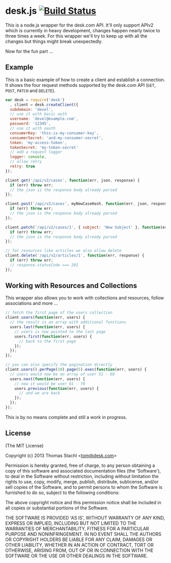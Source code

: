 # desk.js [![Build Status](https://secure.travis-ci.org/tstachl/desk.js.png)](http://travis-ci.org/visionmedia/desk.js)

This is a node.js wrapper for the desk.com API. It'll only support APIv2 which is currently in heavy development, changes happen nearly twice to three times a week. For this wrapper we'll try to keep up with all the changes but things might break unexpectedly.

Now for the fun part ...

## Example
This is a basic example of how to create a client and establish a connection. It shows the four request methods supported by the desk.com API (`GET`, `POST`, `PATCH` and `DELETE`).

```javascript
var desk = require('desk')
  , client = desk.createClient({
  subdomain: 'devel',
  // use it with basic auth
  username: 'devel@example.com',
  password: '12345',
  // use it with oauth
  consumerKey: 'this-is-my-consumer-key',
  consumerSecret: 'and-my-consumer-secret',
  token: 'my-access-token',
  tokenSecret: 'my-token-secret'
  // add a request logger
  logger: console,
  // allow retry
  retry: true
});

client.get('/api/v2/cases', function(err, json, response) {
  if (err) throw err;
  // the json is the response body already parsed
});

client.post('/api/v2/cases', myNewCaseHash, function(err, json, response) {
  if (err) throw err;
  // the json is the response body already parsed
});

client.patch('/api/v2/cases/1', { subject: 'New Subject' }, function(err, json, response) {
  if (err) throw err;
  // the json is the response body already parsed
});

// for resources like articles we also allow delete
client.delete('/api/v2/articles/1', function(err, response) {
  if (err) throw err;
  // response.statusCode === 201
});
```

## Working with Resources and Collections

This wrapper also allows you to work with collections and resources, follow associations and more ...

```javascript
// fetch the first page of the users collection
client.users(function(err, users) {
  // the result is an array with additional functions
  users.last(function(err, users) {
    // users is now pointed to the last page
    users.first(function(err, users) {
      // back to the first page
    });
  });
});

// you can also specify the pagination directly
client.users().perPage(10).page(5).exec(function(err, users) {
  // users would now be an array of user 51 - 60
  users.next(function(err, users) {
    // now it would be user 61 - 70
    users.previous(function(err, users) {
      // and we are back
    });
  });
});
```

This is by no means complete and still a work in progress.

## License

(The MIT License)

Copyright (c) 2013 Thomas Stachl &lt;tom@desk.com&gt;

Permission is hereby granted, free of charge, to any person obtaining a copy of this software and associated documentation files (the 'Software'), to deal in the Software without restriction, including without limitation the rights to use, copy, modify, merge, publish, distribute, sublicense, and/or sell copies of the Software, and to permit persons to whom the Software is furnished to do so, subject to the following conditions:

The above copyright notice and this permission notice shall be included in all copies or substantial portions of the Software.

THE SOFTWARE IS PROVIDED 'AS IS', WITHOUT WARRANTY OF ANY KIND, EXPRESS OR IMPLIED, INCLUDING BUT NOT LIMITED TO THE WARRANTIES OF MERCHANTABILITY, FITNESS FOR A PARTICULAR PURPOSE AND NONINFRINGEMENT. IN NO EVENT SHALL THE AUTHORS OR COPYRIGHT HOLDERS BE LIABLE FOR ANY CLAIM, DAMAGES OR OTHER LIABILITY, WHETHER IN AN ACTION OF CONTRACT, TORT OR OTHERWISE, ARISING FROM, OUT OF OR IN CONNECTION WITH THE SOFTWARE OR THE USE OR OTHER DEALINGS IN THE SOFTWARE.